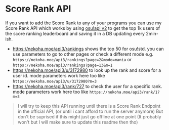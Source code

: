 # Score Rank API

If you want to add the Score Rank to any of your programs you can use my Score Rank API which works by using [osu!api v2](https://osu.ppy.sh/docs/) to get the top 1k users of the score ranking leaderboard and saving it in a DB updating every 2min-ish.

- <https://nekoha.moe/api3/rankings> shows the top 50 for osu!std. you can use parameters to go to other pages or check a different mode e.g. `https://nekoha.moe/api3/rankings?page=2&mode=mania` or `https://nekoha.moe/api3/rankings?page=13&m=1`
- <https://nekoha.moe/api3/u/3172980> to look up the rank and score for a user id. mode parameters work here too like `https://nekoha.moe/api3/u/3172980?m=3`
- <https://nekoha.moe/api3/rank/727> to check the user for a specific rank. mode parameters work here too like `https://nekoha.moe/api3/rank/1?m=3`

> I will try to keep this API running until there is a Score Rank Endpoint in the official API, (or until i cant afford to run the server anymore) But don't be suprised if this might just go offline at one point (It probably won't but I will make sure to update this readme then tho)
